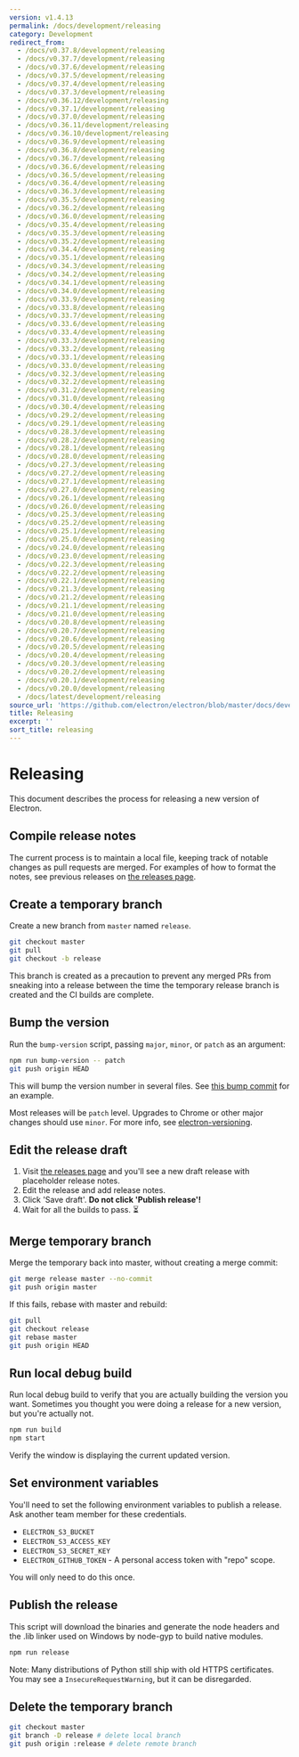 ```yaml
---
version: v1.4.13
permalink: /docs/development/releasing
category: Development
redirect_from:
  - /docs/v0.37.8/development/releasing
  - /docs/v0.37.7/development/releasing
  - /docs/v0.37.6/development/releasing
  - /docs/v0.37.5/development/releasing
  - /docs/v0.37.4/development/releasing
  - /docs/v0.37.3/development/releasing
  - /docs/v0.36.12/development/releasing
  - /docs/v0.37.1/development/releasing
  - /docs/v0.37.0/development/releasing
  - /docs/v0.36.11/development/releasing
  - /docs/v0.36.10/development/releasing
  - /docs/v0.36.9/development/releasing
  - /docs/v0.36.8/development/releasing
  - /docs/v0.36.7/development/releasing
  - /docs/v0.36.6/development/releasing
  - /docs/v0.36.5/development/releasing
  - /docs/v0.36.4/development/releasing
  - /docs/v0.36.3/development/releasing
  - /docs/v0.35.5/development/releasing
  - /docs/v0.36.2/development/releasing
  - /docs/v0.36.0/development/releasing
  - /docs/v0.35.4/development/releasing
  - /docs/v0.35.3/development/releasing
  - /docs/v0.35.2/development/releasing
  - /docs/v0.34.4/development/releasing
  - /docs/v0.35.1/development/releasing
  - /docs/v0.34.3/development/releasing
  - /docs/v0.34.2/development/releasing
  - /docs/v0.34.1/development/releasing
  - /docs/v0.34.0/development/releasing
  - /docs/v0.33.9/development/releasing
  - /docs/v0.33.8/development/releasing
  - /docs/v0.33.7/development/releasing
  - /docs/v0.33.6/development/releasing
  - /docs/v0.33.4/development/releasing
  - /docs/v0.33.3/development/releasing
  - /docs/v0.33.2/development/releasing
  - /docs/v0.33.1/development/releasing
  - /docs/v0.33.0/development/releasing
  - /docs/v0.32.3/development/releasing
  - /docs/v0.32.2/development/releasing
  - /docs/v0.31.2/development/releasing
  - /docs/v0.31.0/development/releasing
  - /docs/v0.30.4/development/releasing
  - /docs/v0.29.2/development/releasing
  - /docs/v0.29.1/development/releasing
  - /docs/v0.28.3/development/releasing
  - /docs/v0.28.2/development/releasing
  - /docs/v0.28.1/development/releasing
  - /docs/v0.28.0/development/releasing
  - /docs/v0.27.3/development/releasing
  - /docs/v0.27.2/development/releasing
  - /docs/v0.27.1/development/releasing
  - /docs/v0.27.0/development/releasing
  - /docs/v0.26.1/development/releasing
  - /docs/v0.26.0/development/releasing
  - /docs/v0.25.3/development/releasing
  - /docs/v0.25.2/development/releasing
  - /docs/v0.25.1/development/releasing
  - /docs/v0.25.0/development/releasing
  - /docs/v0.24.0/development/releasing
  - /docs/v0.23.0/development/releasing
  - /docs/v0.22.3/development/releasing
  - /docs/v0.22.2/development/releasing
  - /docs/v0.22.1/development/releasing
  - /docs/v0.21.3/development/releasing
  - /docs/v0.21.2/development/releasing
  - /docs/v0.21.1/development/releasing
  - /docs/v0.21.0/development/releasing
  - /docs/v0.20.8/development/releasing
  - /docs/v0.20.7/development/releasing
  - /docs/v0.20.6/development/releasing
  - /docs/v0.20.5/development/releasing
  - /docs/v0.20.4/development/releasing
  - /docs/v0.20.3/development/releasing
  - /docs/v0.20.2/development/releasing
  - /docs/v0.20.1/development/releasing
  - /docs/v0.20.0/development/releasing
  - /docs/latest/development/releasing
source_url: 'https://github.com/electron/electron/blob/master/docs/development/releasing.md'
title: Releasing
excerpt: ''
sort_title: releasing
---
```

# Releasing

This document describes the process for releasing a new version of Electron.

## Compile release notes

The current process is to maintain a local file, keeping track of notable changes as pull requests are merged. For examples of how to format the notes, see previous releases on [the releases page](https://github.com/electron/electron/releases).

## Create a temporary branch

Create a new branch from `master` named `release`.

```sh
git checkout master
git pull
git checkout -b release
```

This branch is created as a precaution to prevent any merged PRs from sneaking into a release between the time the temporary release branch is created and the CI builds are complete.

## Bump the version

Run the `bump-version` script, passing `major`, `minor`, or `patch` as an argument:

```sh
npm run bump-version -- patch
git push origin HEAD
```

This will bump the version number in several files. See [this bump commit](https://github.com/electron/electron/commit/78ec1b8f89b3886b856377a1756a51617bc33f5a) for an example.

Most releases will be `patch` level. Upgrades to Chrome or other major changes should use `minor`. For more info, see [electron-versioning]({{site.baseurl}}/docs/tutorial/electron-versioning).

## Edit the release draft

1.  Visit [the releases page](https://github.com/electron/electron/releases) and you'll see a new draft release with placeholder release notes.
2.  Edit the release and add release notes.
3.  Click 'Save draft'. **Do not click 'Publish release'!**
4.  Wait for all the builds to pass. :hourglass_flowing_sand:

## Merge temporary branch

Merge the temporary back into master, without creating a merge commit:

```sh
git merge release master --no-commit
git push origin master
```

If this fails, rebase with master and rebuild:

```sh
git pull
git checkout release
git rebase master
git push origin HEAD
```

## Run local debug build

Run local debug build to verify that you are actually building the version you want. Sometimes you thought you were doing a release for a new version, but you're actually not.

```sh
npm run build
npm start
```

Verify the window is displaying the current updated version.

## Set environment variables

You'll need to set the following environment variables to publish a release. Ask another team member for these credentials.

*   `ELECTRON_S3_BUCKET`
*   `ELECTRON_S3_ACCESS_KEY`
*   `ELECTRON_S3_SECRET_KEY`
*   `ELECTRON_GITHUB_TOKEN` - A personal access token with "repo" scope.

You will only need to do this once.

## Publish the release

This script will download the binaries and generate the node headers and the .lib linker used on Windows by node-gyp to build native modules.

```sh
npm run release
```

Note: Many distributions of Python still ship with old HTTPS certificates. You may see a `InsecureRequestWarning`, but it can be disregarded.

## Delete the temporary branch

```sh
git checkout master
git branch -D release # delete local branch
git push origin :release # delete remote branch
```
